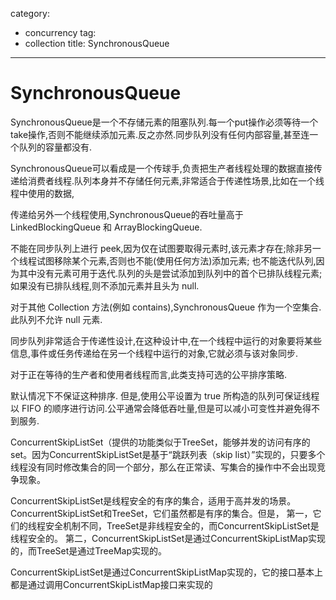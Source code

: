category: 
- concurrency
tag:
- collection
title: SynchronousQueue
---
# SynchronousQueue

SynchronousQueue是一个不存储元素的阻塞队列.每一个put操作必须等待一个take操作,否则不能继续添加元素.反之亦然.同步队列没有任何内部容量,甚至连一个队列的容量都没有.

SynchronousQueue可以看成是一个传球手,负责把生产者线程处理的数据直接传递给消费者线程.队列本身并不存储任何元素,非常适合于传递性场景,比如在一个线程中使用的数据,

传递给另外一个线程使用,SynchronousQueue的吞吐量高于LinkedBlockingQueue 和 ArrayBlockingQueue.


不能在同步队列上进行 peek,因为仅在试图要取得元素时,该元素才存在;除非另一个线程试图移除某个元素,否则也不能(使用任何方法)添加元素;
也不能迭代队列,因为其中没有元素可用于迭代.队列的头是尝试添加到队列中的首个已排队线程元素; 如果没有已排队线程,则不添加元素并且头为 null.

对于其他 Collection 方法(例如 contains),SynchronousQueue 作为一个空集合.此队列不允许 null 元素.

同步队列非常适合于传递性设计,在这种设计中,在一个线程中运行的对象要将某些信息,事件或任务传递给在另一个线程中运行的对象,它就必须与该对象同步.

对于正在等待的生产者和使用者线程而言,此类支持可选的公平排序策略.

默认情况下不保证这种排序. 但是,使用公平设置为 true 所构造的队列可保证线程以 FIFO 的顺序进行访问.公平通常会降低吞吐量,但是可以减小可变性并避免得不到服务.


ConcurrentSkipListSet（提供的功能类似于TreeSet，能够并发的访问有序的set。因为ConcurrentSkipListSet是基于“跳跃列表（skip list）”实现的，只要多个线程没有同时修改集合的同一个部分，那么在正常读、写集合的操作中不会出现竞争现象。

ConcurrentSkipListSet是线程安全的有序的集合，适用于高并发的场景。
ConcurrentSkipListSet和TreeSet，它们虽然都是有序的集合。但是，
第一，它们的线程安全机制不同，TreeSet是非线程安全的，而ConcurrentSkipListSet是线程安全的。
第二，ConcurrentSkipListSet是通过ConcurrentSkipListMap实现的，而TreeSet是通过TreeMap实现的。

ConcurrentSkipListSet是通过ConcurrentSkipListMap实现的，它的接口基本上都是通过调用ConcurrentSkipListMap接口来实现的

